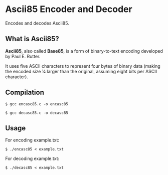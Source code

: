 # Ascii85 Encoder and Decoder
Encodes and decodes Ascii85. 

## What is Ascii85?
**Ascii85**, also called **Base85**, is a form of binary-to-text encoding developed by Paul E. Rutter. 

It uses five ASCII characters to represent four bytes of binary data (making the encoded size 1⁄4 larger than the original, assuming eight bits per ASCII character).

## Compilation
`$ gcc encasc85.c -o encasc85`

`$ gcc decasc85.c -o decasc85`
## Usage
For encoding example.txt:

`$ ./encasc85 < example.txt`

For decoding example.txt:

`$ ./decasc85 < example.txt`
